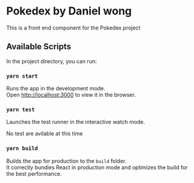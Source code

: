 # Pokedex by Daniel wong

This is a front end component for the Pokedex project

## Available Scripts

In the project directory, you can run:

### `yarn start`

Runs the app in the development mode.\
Open [http://localhost:3000](http://localhost:3000) to view it in the browser.

### `yarn test`

Launches the test runner in the interactive watch mode.

No test are avilable at this time

### `yarn build`

Builds the app for production to the `build` folder.\
It correctly bundles React in production mode and optimizes the build for the best performance.

